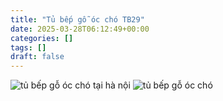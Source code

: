 ```yaml
---
title: "Tủ bếp gỗ óc chó TB29"
date: 2025-03-28T06:12:49+00:00
categories: []
tags: []
draft: false
---
```

![tủ bếp gỗ óc chó tại hà nội](/img/tu-bep/tb29/tu-bep-go-oc-cho-tb29-1.webp)
![tủ bếp gỗ óc chó](/img/tu-bep/tb29/tu-bep-go-oc-cho-tb29-2.webp)